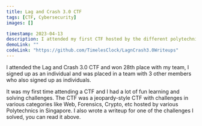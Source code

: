 ```yaml
---
title: Lag and Crash 3.0 CTF
tags: [CTF, Cybersecurity]
images: []

timestamp: 2023-04-13
description: I attended my first CTF hosted by the different polytechnics in Singapore.
demoLink: ""
codeLink: "https://github.com/TimelesClock/LagnCrash3.0Writeups"
---
```


I attended the Lag and Crash 3.0 CTF and won 28th place with my team, I signed up as an individual and was placed in a team with 3 other members who also signed up as individuals.

It was my first time attending a CTF and I had a lot of fun learning and solving challenges. The CTF was a jeopardy-style CTF with challenges in various categories like Web, Forensics, Crypto, etc hosted by various Polytechnics in Singapore. I also wrote a writeup for one of the challenges I solved, you can read it above.